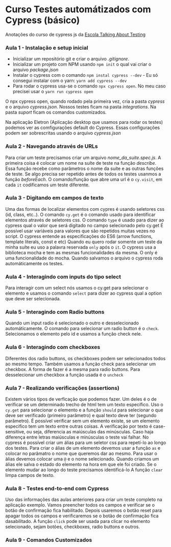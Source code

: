 # Curso Testes automátizados com Cypress (básico)

Anotações do curso de cypress js da [Escola Talking About Testing](https://talkingabouttesting.coursify.me/) 


### Aula 1 - Instalação e setup inicial

* Inicializar um repositório git e criar o arquivo _.gitignore_.
* Inicializar um projeto com NPM usando `npm init` o qual vai criar o arquivo _package.json_
* Instalar o cypress com o comando `npm instal cypress --dev` - Eu só consegui instalar com o yarn: `yarn add cypress --dev`
* Para rodar o cypress usa-se o comando `npx cypress open`. No meu caso precisei usar o `yarn run cypress open`

O npx cypress open, quando rodado pela primeira vez, cria a pasta _cypress_ e o arquivo _cypress.json_. Nossos testes ficam na pasta _integrations_. Na pasta _suport_ ficam os comandos customizados.

Na aplicação Eletron (Aplicação desktop que usamos para rodar os testes) podemos ver as comfigurações default do Cypress. Essas configurações podem ser sobrescritas usando o arquivo _cypress.json_

### Aula 2 - Navegando através de URLs

Para criar um teste precisamos criar um arquivo _nome_da_suite.spec.js_.
A primeira coisa é colocar um nome na suíte de teste na função _describe_. Essa função recebe como parâmetros o nome da suíte e as outras funções de teste.
Se algo precisa ser repetido antes de todos os testes usanmos a função _beforeEach_. 
O comando/função que abre uma url é o `cy.visit`, em cada `it` codificamos um teste diferente.

### Aula  3 - Digitando em campos de texto

Uma das formas de localizar elementos com cypres é usando seletores css (id, class, etc..). 
O comando  `cy.get` é o comando usado para identificar elementos através de seletores css.
O comando `type` é usado para dizer ao cypress qual o valor que será digitado no campo selecionado pelo cy.get
É possível usar variáveis para valores que são repetidos muitas vezes no script. O cypress entende as especificações do ES6 (arrow functions, template literals, const e etc)
Quando eu quero rodar somente um teste da minha suíte eu uso a palavra reservada `only` após o `it`.
O cypress usa a biblioteca mocha e tem as mesmas funcionalidades da mesma. O only é uma funcionalidade do mocha.
Quando salvamos o arquivo o cypress roda automáticamente os testes.

### Aula 4 - Interagindo com inputs do tipo select

Para interagir com um select nós usamos o cy.get para selecionar o elemento e usamos o comando `select` para dizer ao cypress qual a option que deve ser selecionada.

### Aula 5 - Interagindo com Radio buttons

Quando um input radio é selecionado o outro e desselecionado automáticamente.
O comando para selecionar um radio button é o `check`. Selecionamos o elemento pelo id e usamos a função check nele.


### Aula 6 - Interagindo com checkboxes

Diferentes dos radio buttons, os checkboxes podem ser selecionados todos ao mesmo tempo.
Também usamos a função check para selecionar um checkbox. A forma de fazer é a mesma para radio buttons.
Para desselecionar um checkbox a função usada é o `uncheck`


### Aula 7 - Realizando verificações (assertions)

Existem vários tipos de verficação que podemos fazer. Um deles é o de verificar se um determinado trecho de html tem um texto específico.
Uso o `cy.get` para selecionar o elemento e a função `should` para selecionar o que deve ser verificado (primeiro parâmetro) e qual texto deve ter (segundo parâmetro).
É possível verificar sem um elemento existe, se um elemento especifico tem um texto entre outras coisas.
A verificação por texto é case-sensitive, ou seja, diferencia as maiúsculas das minúsculas. Caso haja diferença entre letras maiúsculas e minúsculas o teste vai falhar.
No cypress é possível criar um álias para um seletor css para repetí-lo ao longo dos testes.
Para criar o álias de um elemento devemos usar a função `as` e colocar no parâmatro o nome que queremos dar ao mesmo. Para usar o àlias devemos colocar uma `@` e o nome selecionado. Quando criamos um álias ele salva o estado do elemento na hora em que ele foi criado. Se o elemento mudar ao longo do teste precisamos identificá-lo 
A função `clear` limpa campos de texto.


### Aula 8 - Testes end-to-end com Cypress

Uso das informações das aulas anteriores para criar um teste completo na aplicação exemplo. Vamos preencher todos os campos e verificar se o botão de confirmação fica habilitado. Depois usaremos o botão reset para apagar todos os campos e verificaremos se o botão de confirmação fica dasabilitado.
A função `click` pode ser usada para clicar no elemento selecionado, sejam botões, checkboxes, radio buttons e outros.

### Aula 9 - Comandos Customizados
